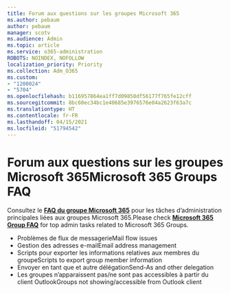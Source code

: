 ```yaml
---
title: Forum aux questions sur les groupes Microsoft 365
ms.author: pebaum
author: pebaum
manager: scotv
ms.audience: Admin
ms.topic: article
ms.service: o365-administration
ROBOTS: NOINDEX, NOFOLLOW
localization_priority: Priority
ms.collection: Adm_O365
ms.custom:
- "1200024"
- "5704"
ms.openlocfilehash: b116957864ea1ff7d09850df56177f765fe12cff
ms.sourcegitcommit: 8bc60ec34bc1e40685e3976576e04a2623f63a7c
ms.translationtype: HT
ms.contentlocale: fr-FR
ms.lasthandoff: 04/15/2021
ms.locfileid: "51794542"
---
```

# <a name="microsoft-365-groups-faq"></a><span data-ttu-id="beaf0-102">Forum aux questions sur les groupes Microsoft 365</span><span class="sxs-lookup"><span data-stu-id="beaf0-102">Microsoft 365 Groups FAQ</span></span>

<span data-ttu-id="beaf0-103">Consultez le **[FAQ du groupe Microsoft 365](https://aka.ms/M365GroupsFAQ)** pour les tâches d’administration principales liées aux groupes Microsoft 365.</span><span class="sxs-lookup"><span data-stu-id="beaf0-103">Please check **[Microsoft 365 Group FAQ](https://aka.ms/M365GroupsFAQ)** for top admin tasks related to Microsoft 365 Groups.</span></span>

- <span data-ttu-id="beaf0-104">Problèmes de flux de messagerie</span><span class="sxs-lookup"><span data-stu-id="beaf0-104">Mail flow issues</span></span>
- <span data-ttu-id="beaf0-105">Gestion des adresses e-mail</span><span class="sxs-lookup"><span data-stu-id="beaf0-105">Email address management</span></span>
- <span data-ttu-id="beaf0-106">Scripts pour exporter les informations relatives aux membres du groupe</span><span class="sxs-lookup"><span data-stu-id="beaf0-106">Scripts to export group member information</span></span>
- <span data-ttu-id="beaf0-107">Envoyer en tant que et autre délégation</span><span class="sxs-lookup"><span data-stu-id="beaf0-107">Send-As and other delegation</span></span>
- <span data-ttu-id="beaf0-108">Les groupes n’apparaissent pas/ne sont pas accessibles à partir du client Outlook</span><span class="sxs-lookup"><span data-stu-id="beaf0-108">Groups not showing/accessible from Outlook client</span></span>